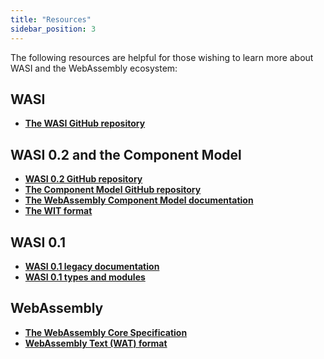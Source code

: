 ```yaml
---
title: "Resources"
sidebar_position: 3
---
```

  
The following resources are helpful for those wishing to learn more about WASI and the WebAssembly ecosystem:

## WASI

* **[The WASI GitHub repository](https://github.com/WebAssembly/WASI)**

## WASI 0.2 and the Component Model

* **[WASI 0.2 GitHub repository](https://github.com/WebAssembly/WASI/blob/main/wasip2/README.md)**
* **[The Component Model GitHub repository](https://github.com/WebAssembly/component-model/tree/main)**
* **[The WebAssembly Component Model documentation](https://component-model.bytecodealliance.org/)** 
* **[The WIT format](https://github.com/WebAssembly/component-model/blob/main/design/mvp/WIT.md)**

## WASI 0.1

* **[WASI 0.1 legacy documentation](https://github.com/WebAssembly/WASI/blob/main/legacy/README.md)**
* **[WASI 0.1 types and modules](https://github.com/WebAssembly/WASI/blob/main/legacy/preview1/docs.md)**

## WebAssembly

* **[The WebAssembly Core Specification](https://www.w3.org/TR/wasm-core-2/)**
* **[WebAssembly Text (WAT) format](https://webassembly.github.io/spec/core/text/index.html)**
